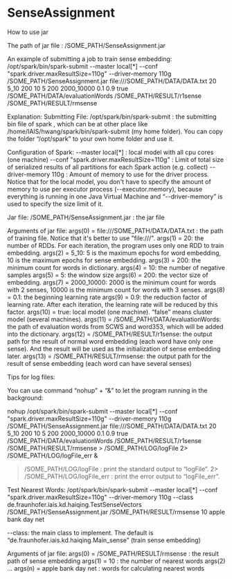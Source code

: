 # SenseAssignment

How to use jar


The path of jar file :
/SOME_PATH/SenseAssignment.jar


An example of submitting a job to train sense embedding:
/opt/spark/bin/spark-submit --master local[*] --conf "spark.driver.maxResultSize=110g" --driver-memory 110g  /SOME_PATH/SenseAssignment.jar file:///SOME_PATH/DATA/DATA.txt 20 5_10 200 10 5 200 2000_10000 0.1 0.9 true /SOME_PATH/DATA/evaluationWords /SOME_PATH/RESULT/r1sense /SOME_PATH/RESULT/rmsense​


Explanation: 
Submitting File:
/opt/spark/bin/spark-submit : the submitting bin file of spark , which can be at other place like /home/IAIS/hwang/spark/bin/spark-submit (my home folder). You can copy the folder “/opt/spark” to your own home folder and use it.

Configuration of Spark:
--master local[*] : local model with all cpu cores (one machine)
--conf "spark.driver.maxResultSize=110g" : Limit of total size of serialized results of all partitions for each Spark action (e.g. collect)
--driver-memory 110g : Amount of memory to use for the driver process. Notice that for the local model, you don't have to specify the amount of memory to use per executor process (--executor.memory), because everything is running in one Java Virtual Machine and “--driver-memory” is used to specify the size limit of it. 

Jar file:
/SOME_PATH/SenseAssignment.jar : the jar file

Arguments of jar file:
args(0) = file:///SOME_PATH/DATA/DATA.txt : the path of training file. Notice that it's better to use "file:///". 
args(1) = 20: the number of RDDs. For each iteration, the program uses only one RDD to train embedding.
args(2) = 5_10: 5 is the maximum epochs for word embedding, 10 is the maximum epochs for sense embedding. 
args(3) = 200: the minimum count for words in dictionary.
args(4) = 10: the number of negative samples 
args(5) = 5: the window size
args(6) = 200: the vector size of embedding. 
args(7) = 2000_10000: 2000 is the minimum count for words with 2 senses,  10000 is the minimum count for words with 3 senses.
args(8) = 0.1: the beginning learning rate
args(9) = 0.9: the reduction factor of learning rate. After each iteration, the learning rate will be reduced by this factor.
args(10) = true: local model (one machine). “false” means cluster model (several machines).
args(11) = /SOME_PATH/DATA/evaluationWords: the path of evaluation words from SCWS and word353, which will be added into the dictionary.
args(12) = /SOME_PATH/RESULT/r1sense: the output path for the result of normal word embedding (each word have only one sense). And the result will be used as the initialization of sense embedding later. 
args(13) = /SOME_PATH/RESULT/rmsense: the output path for the result of sense embedding (each word can have several senses)


Tips for log files:

You can use command “nohup” + “&” to let the program running in the background:

nohup /opt/spark/bin/spark-submit --master local[*] --conf "spark.driver.maxResultSize=110g" --driver-memory 110g  /SOME_PATH/SenseAssignment.jar file:///SOME_PATH/DATA/DATA.txt 20 5_10 200 10 5 200 2000_10000 0.1 0.9 true /SOME_PATH/DATA/evaluationWords /SOME_PATH/RESULT/r1sense /SOME_PATH/RESULT/rmsense > /SOME_PATH/LOG/logFile 2> /SOME_PATH/LOG/logFile_err &

> /SOME_PATH/LOG/logFile : print the standard output to “logFile”. 
2> /SOME_PATH/LOG/logFile_err : print the error output to “logFile_err”. 


Test Nearest Words:
/opt/spark/bin/spark-submit --master local[*] --conf "spark.driver.maxResultSize=110g" --driver-memory 110g --class de.fraunhofer.iais.kd.haiqing.TestSenseVectors /SOME_PATH/SenseAssignment.jar /SOME_PATH/RESULT/rmsense 10 apple bank day net

--class: the main class to implement. The default is “de.fraunhofer.iais.kd.haiqing.Main_sense” (train sense embedding)

Arguments of jar file:
args(0) = /SOME_PATH/RESULT/rmsense : the result path of sense embedding
args(1) = 10 : the number of nearest words 
args(2) ... args(n) = apple bank day net : words for calculating nearest words




